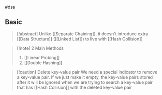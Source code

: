 #dsa 
## Basic
>[!abstract] Unlike [[Separate Chaining]], it doesn't introduce extra [[Data Structure]] ([[Linked List]]) to live with [[Hash Collision]]

>[!note] 2 Main Methods
>1. [[Linear Probing]]
>2. [[Double Hashing]]

>[!caution] Delete key-value pair
>We need a special indicator to remove a key-value pair. If we just make it empty, the key-value pairs stored after it will be ignored when we are trying to search a key-value pair that has [[Hash Collision]] with the deleted key-value pair